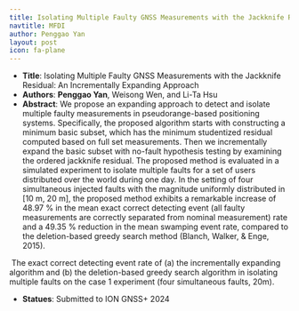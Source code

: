 ```yaml
---
title: Isolating Multiple Faulty GNSS Measurements with the Jackknife Residual - An Incrementally Expanding Approach
navtitle: MFDI
author: Penggao Yan
layout: post
icon: fa-plane
---
```


- **Title**: Isolating Multiple Faulty GNSS Measurements with the Jackknife Residual: An Incrementally Expanding Approach
- **Authors**: **Penggao Yan**, Weisong Wen, and Li-Ta Hsu
- **Abstract**: We propose an expanding approach to detect and isolate multiple faulty measurements in pseudorange-based positioning systems. Specifically, the proposed algorithm starts with constructing a minimum basic subset, which has the minimum studentized residual computed based on full set measurements. Then we incrementally expand the basic subset with no-fault hypothesis testing by examining the ordered jackknife residual. The proposed method is evaluated in a simulated experiment to isolate multiple faults for a set of users distributed over the world during one day. In the setting of four simultaneous injected faults with the magnitude uniformly distributed in [10 m, 20 m], the proposed method exhibits a remarkable increase of 48.97 % in the mean exact correct detecting event (all faulty measurements are correctly separated from nominal measurement) rate and a 49.35 % reduction in the mean swamping event rate, compared to the deletion-based greedy search method (Blanch, Walker, & Enge, 2015).

<span class="image fit"><img src="{{ 'assets/images/SS_JK_compare.jpg' | relative_url }}" alt="" /></span>
The exact correct detecting event rate of (a) the incrementally expanding algorithm and (b) the deletion-based greedy search algorithm in isolating multiple faults on the case 1 experiment (four simultaneous faults, 20m).

- **Statues**: Submitted to ION GNSS+ 2024